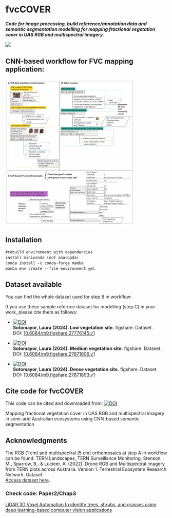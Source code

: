# fvcCOVER 
**_Code for image processing, build reference/annotation data and semantic segmentation modelling for mapping fractional vegetation cover in UAS RGB and multispectral imagery._**

<!-- ![fvcCover](https://github.com/LNSOTOM/fvc_composition/blob/main/phase_1_image_processing/img/fvc_mapping_predictions.png) -->
<img src="https://github.com/LNSOTOM/fvc_composition/blob/main/phase_1_image_processing/img/fvc_mapping_predictions.png" width="500">

## CNN-based workflow for FVC mapping application:

<img src="https://github.com/LNSOTOM/fvc_composition/blob/main/phase_1_image_processing/img/cnn_workflow_sites.png" width="400">
<!-- ![mutlispectralMultipleClasses](https://github.com/LNSOTOM/fvc_composition/blob/main/phase_1_image_processing/img/cnn_workflow_sites.png) -->


## Installation

```diff
#rebuild environment with dependencies 
install miniconda (not anaconda)
conda install -c conda-forge mamba 
mamba env create --file environment.yml
```

## Dataset available
You can find the whole dataset used for step B in workflow:


If you use these sample refernce dataset for modelling (step C) in your work, please cite them as follows:

- [![DOI](https://zenodo.org/badge/DOI/10.6084/m9.figshare.27776145.v1.svg)](https://doi.org/10.6084/m9.figshare.27776145.v1)  
  **Sotomayor, Laura (2024). Low vegetation site.** figshare. Dataset.  
  DOI: [10.6084/m9.figshare.27776145.v1](https://doi.org/10.6084/m9.figshare.27776145.v1)

- [![DOI](https://zenodo.org/badge/DOI/10.6084/m9.figshare.27871806.v1.svg)](https://doi.org/10.6084/m9.figshare.27871806.v1)  
  **Sotomayor, Laura (2024). Medium vegetation site.** figshare. Dataset.  
  DOI: [10.6084/m9.figshare.27871806.v1](https://doi.org/10.6084/m9.figshare.27871806.v1)

- [![DOI](https://zenodo.org/badge/DOI/10.6084/m9.figshare.27871893.v1.svg)](https://doi.org/10.6084/m9.figshare.27871893.v1)  
  **Sotomayor, Laura (2024). Dense vegetation site.** figshare. Dataset.  
  DOI: [10.6084/m9.figshare.27871893.v1](https://doi.org/10.6084/m9.figshare.27871893.v1)

<!-- [FVC classes based on growth form and structure ](https://figshare.com/projects/Reference_data_for_semi-arid_environments/227859) -->

## Cite code for fvcCOVER
This code can be cited and downloaded from: [![DOI](https://zenodo.org/badge/DOI/110.5281/zenodo.15036626.svg)](https://doi.org/10.5281/zenodo.15036626)

Mapping fractional vegetation cover in UAS RGB and multispectral imagery in semi-arid Australian ecosystems using CNN-based semantic segmentation


## Acknowledgments
The RGB (1 cm) and multispectral (5 cm) orthomosaics at step A in workflow can be found:
TERN Landscapes, TERN Surveillance Monitoring, Stenson, M., Sparrow, B., & Lucieer, A. (2022).
Drone RGB and Multispectral Imagery from TERN plots across Australia. Version 1. Terrestrial Ecosystem Research Network. Dataset.  
[Access dataset here](https://portal.tern.org.au/metadata/TERN/39de90f5-49e3-4567-917c-cf3e3bc93086).


### Check code: Paper2/Chap3
[LiDAR 3D Voxel Automation to identify trees, shrubs, and grasses using deep learning-based computer vision applications ](https://github.com/LNSOTOM/ecosystem_structure)

